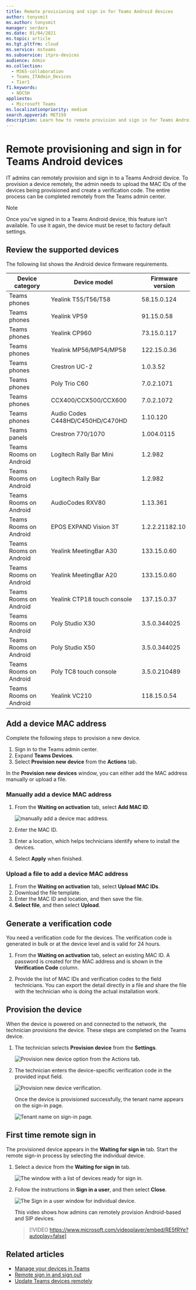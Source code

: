 ```yaml
---
title: Remote provisioning and sign in for Teams Android devices
author: tonysmit
ms.author: tonysmit
manager: serdars
ms.date: 01/04/2021
ms.topic: article
ms.tgt.pltfrm: cloud
ms.service: msteams
ms.subservice: itpro-devices
audience: Admin
ms.collection: 
  - M365-collaboration
  - Teams_ITAdmin_Devices
  - Tier1
f1.keywords: 
  - NOCSH
appliesto: 
  - Microsoft Teams
ms.localizationpriority: medium
search.appverid: MET150
description: Learn how to remote provision and sign in for Teams Android devices
---
```


# Remote provisioning and sign in for Teams Android devices

IT admins can remotely provision and sign in to a Teams Android device. To provision a device remotely, the admin needs to upload the MAC IDs of the devices being provisioned and create a verification code. The entire process can be completed remotely from the Teams admin center.

> [!NOTE]
> Once you've signed in to a Teams Android device, this feature isn't available. To use it again, the device must be reset to factory default settings.

## Review the supported devices

The following list shows the Android device firmware requirements.

|Device category|Device model|Firmware version|
|---|---|---|
|Teams phones|Yealink T55/T56/T58|58.15.0.124|
|Teams phones|Yealink VP59|91.15.0.58|
|Teams phones|Yealink CP960|73.15.0.117|
|Teams phones|Yealink MP56/MP54/MP58|122.15.0.36|
|Teams phones|Crestron UC-2|1.0.3.52|
|Teams phones|Poly Trio C60|7.0.2.1071|
|Teams phones|CCX400/CCX500/CCX600 |7.0.2.1072|
|Teams phones|Audio Codes C448HD/C450HD/C470HD|1.10.120|
|Teams panels|Crestron 770/1070|1.004.0115|
|Teams Rooms on Android|Logitech Rally Bar Mini|1.2.982|
|Teams Rooms on Android|Logitech Rally Bar|1.2.982|
|Teams Rooms on Android|AudioCodes RXV80|1.13.361|
|Teams Rooms on Android|EPOS EXPAND Vision 3T|1.2.2.21182.10|
|Teams Rooms on Android|Yealink MeetingBar A30|133.15.0.60|
|Teams Rooms on Android|Yealink MeetingBar A20|133.15.0.60|
|Teams Rooms on Android|Yealink CTP18 touch console|137.15.0.37|
|Teams Rooms on Android|Poly Studio X30|3.5.0.344025|
|Teams Rooms on Android|Poly Studio X50|3.5.0.344025|
|Teams Rooms on Android|Poly TC8 touch console |3.5.0.210489|
|Teams Rooms on Android|Yealink VC210|118.15.0.54|

## Add a device MAC address

Complete the following steps to provision a new device.

1. Sign in to the Teams admin center.
2. Expand **Teams Devices**.
3. Select **Provision new device** from the **Actions** tab.

In the **Provision new devices** window, you can either add the MAC address manually or upload a file.

### Manually add a device MAC address

1. From the **Waiting on activation** tab, select **Add MAC ID**.

   ![manually add a device mac address.](../media/remote-provision-6-new.png)

1. Enter the MAC ID.
1. Enter a location, which helps technicians identify where to install the devices.
1. Select **Apply** when finished.

### Upload a file to add a device MAC address

1. From the **Waiting on activation** tab, select **Upload MAC IDs**.
2. Download the file template.
3. Enter the MAC ID and location, and then save the file.
4. **Select file**, and then select **Upload**.

## Generate a verification code

You need a verification code for the devices. The verification code is generated in bulk or at the device level and is valid for 24 hours.

1. From the **Waiting on activation** tab, select an existing MAC ID.
   A password is created for the MAC address and is shown in the **Verification Code** column.

2. Provide the list of MAC IDs and verification codes to the field technicians. You can export the detail directly in a file and share the file with the technician who is doing the actual installation work.

## Provision the device

When the device is powered on and connected to the network, the technician provisions the device. These steps are completed on the Teams device.

1. The technician selects **Provision device** from the **Settings**.  

   ![Provision new device option from the Actions tab.](../media/provision-device1.png)
  
2. The technician enters the device-specific verification code in the provided input field.

   ![Provision new device verification.](../media/provision-device-verification1.png)

   Once the device is provisioned successfully, the tenant name appears on the sign-in page.

   ![Tenant name on sign-in page.](../media/provision-code.png)

## First time remote sign in

The provisioned device appears in the **Waiting for sign in** tab. Start the remote sign-in process by selecting the individual device.

1. Select a device from the **Waiting for sign in** tab.

   ![The window with a list of devices ready for sign in.](../media/remote-device1.png)

2. Follow the instructions in **Sign in a user**, and then select **Close**.

   ![The Sign in a user window for individual device.](../media/sign-in-user.png)

   This video shows how admins can remotely provision Android-based and SIP devices.

   > [!VIDEO https://www.microsoft.com/videoplayer/embed/RE5fRYe?autoplay=false]

## Related articles

- [Manage your devices in Teams](device-management.md)
- [Remote sign in and sign out](remote-sign-in-and-sign-out.md)
- [Update Teams devices remotely](remote-update.md)

